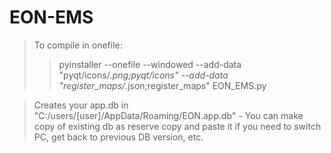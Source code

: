 # EON-EMS

>To compile in onefile:
>>pyinstaller --onefile --windowed --add-data "pyqt/icons/*.png;pyqt/icons" --add-data "register_maps/*.json;register_maps" EON_EMS.py

>Creates your app.db in "C:/users/[user]/AppData/Roaming/EON.app.db" - You can make copy of existing db as reserve copy and paste it if you need to switch PC, get back to previous DB version, etc.